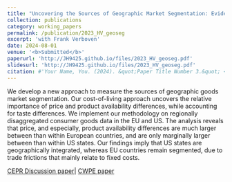 ```yaml
---
title: "Uncovering the Sources of Geographic Market Segmentation: Evidence from the EU and the US"
collection: publications
category: working_papers
permalink: /publication/2023_HV_geoseg
excerpt: 'with Frank Verboven'
date: 2024-08-01
venue: '<b>Submitted</b>'
paperurl: 'http://JH9425.github.io/files/2023_HV_geoseg.pdf'
slidesurl: 'http://JH9425.github.io/files/2023_HV_geoseg.pdf'
citation: #'Your Name, You. (2024). &quot;Paper Title Number 3.&quot; <i>GitHub Journal of Bugs</i>. 1(3).'
---
```


We develop a new approach to measure the sources of geographic goods market segmentation. Our cost-of-living approach uncovers the relative importance of price and product availability differences, while accounting for taste differences. We implement our methodology on regionally disaggregated consumer goods data in the EU and US. The analysis reveals that price, and especially, product availability differences are much larger between than within European countries, and are only marginally larger between than within US states. Our findings imply that US states are geographically integrated, whereas EU countries remain segmented, due to trade frictions that mainly relate to fixed costs.

[CEPR Discussion paper](https://cepr.org/publications/dp18911)| [CWPE paper](https://www.econ.cam.ac.uk/research/cwpe-abstracts?cwpe=2402) 